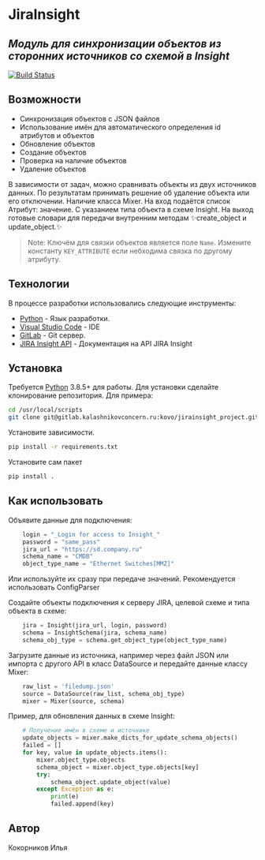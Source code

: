 # JiraInsight
## _Модуль для синхронизации объектов из сторонних источников со схемой в Insight_


[![Build Status](https://travis-ci.org/joemccann/dillinger.svg?branch=master)](https://travis-ci.org/joemccann/dillinger)


## Возможности

- Синхронизация объектов с JSON файлов
- Использование имён для автоматического определения id атрибутов и объектов
- Обновление объектов
- Создание объектов
- Проверка на наличие объектов
- Удаление объектов

В зависимости от задач, можно сравнивать объекты из двух источников данных. 
По результатам принимать решение об удаление объекта или его отключении.
Наличие класса Mixer. На вход подаётся список Атрибут: значение. С указанием типа объекта в схеме Insight.
На выход готовые словари для передачи внутренним методам ✨create_object и update_object.✨
> Note: Ключём для связки объектов является поле `Name`. 
Измените константу `KEY_ATTRIBUTE` если небходима связка по другому атрибуту.


## Технологии

В процессе разработки использовались следующие инструменты:

- [Python] - Язык разработки.
- [Visual Studio Code] - IDE
- [GitLab] - Git сервер.
- [JIRA Insight API] - Документация на API JIRA Insight

## Установка

Требуется [Python] 3.8.5+ для работы.
Для установки сделайте клонирование репозитория.
Для примера:

```sh
cd /usr/local/scripts
git clone git@gitlab.kalashnikovconcern.ru:kovo/jirainsight_project.git

```

Установите зависимости.

```sh
pip install -r requirements.txt 
```

Установите сам пакет

```sh
pip install .
```

## Как использовать

Объявите данные для подключения:

```python
    login = "_Login for access to Insight_"
    password = "same_pass"
    jira_url = "https://sd.company.ru"
    schema_name = "CMDB"
    object_type_name = "Ethernet Switches[MMZ]"
```
Или используйте их сразу при передаче значений. 
Рекомендуется использовать ConfigParser

Создайте объекты подключения к серверу JIRA, целевой схеме и типа объекта в схеме:

```python
    jira = Insight(jira_url, login, password)
    schema = InsightSchema(jira, schema_name)
    schema_obj_type = schema.get_object_type(object_type_name)
```

Загрузите данные из источника, например через файл JSON или импорта с другого API в класс DataSource и передайте данные классу Mixer:

```python
    raw_list = 'filedump.json'
    source = DataSource(raw_list, schema_obj_type)
    mixer = Mixer(source, schema)
```

Пример, для обновления данных в схеме Insight:

```python
    # Получение имён в схеме и источнике
    update_objects = mixer.make_dicts_for_update_schema_objects()
    failed = []
    for key, value in update_objects.items():
        mixer.object_type.objects
        schema_object = mixer.object_type.objects[key]
        try:
            schema_object.update_object(value)
        except Exception as e:
            print(e)
            failed.append(key)
```


## Автор

Кокорников Илья 



[//]: # (These are reference links used in the body of this note and get stripped out when the markdown processor does its job. There is no need to format nicely because it shouldn't be seen. Thanks SO - http://stackoverflow.com/questions/4823468/store-comments-in-markdown-syntax)



   [Python]: <https://www.python.org>
   [Visual Studio Code]: <https://code.visualstudio.com/>
   [GitLab]: <https://gitlab.com/gitlab-org>
   [JIRA Insight API]: <https://documentation.mindville.com/display/ICV50/Version+1.0+documentation>

